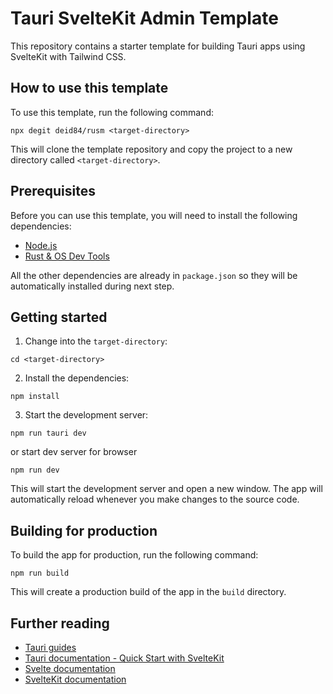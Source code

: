 # Tauri SvelteKit Admin Template

This repository contains a starter template for building Tauri apps using SvelteKit with Tailwind CSS.

## How to use this template

To use this template, run the following command:

```
npx degit deid84/rusm <target-directory>

```

This will clone the template repository and copy the project to a new directory called `<target-directory>`.

## Prerequisites

Before you can use this template, you will need to install the following dependencies:

-   [Node.js](https://nodejs.org/)
-   [Rust & OS Dev Tools](https://tauri.app/v1/guides/getting-started/prerequisites)

All the other dependencies are already in `package.json` so they will be automatically installed during next step.

## Getting started

1.  Change into the `target-directory`:

```
cd <target-directory>

```

2.  Install the dependencies:

```
npm install

```

3.  Start the development server:

```
npm run tauri dev

```

or start dev server for browser

```
npm run dev

```

This will start the development server and open a new window. The app will automatically reload whenever you make changes to the source code.

## Building for production

To build the app for production, run the following command:

```
npm run build

```

This will create a production build of the app in the `build` directory.

## Further reading

-   [Tauri guides](https://tauri.app/v1/guides/)
-   [Tauri documentation - Quick Start with SvelteKit](https://tauri.app/v1/guides/getting-started/setup/sveltekit)
-   [Svelte documentation](https://svelte.dev/docs)
-   [SvelteKit documentation](https://kit.svelte.dev)
